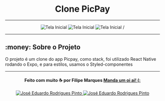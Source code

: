 <h1 align="center">
  Clone PicPay
</h1>



---

<p align="center">
  <img alt="Tela Inicial" src="./assets/preview/main.png" />
  <img alt="Tela Inicial" src="./assets/preview/second.png" />
  <img alt="Tela Inicial" src="./assets/preview/third.png" />
/
</p>

---

## :money: Sobre o Projeto

O projeto é um clone do app Picpay, como stack, foi utilizado React Native rodando o Expo, e para estilos, usamos o Styled-componentes

---

<h4 align="center">
  Feito com muito ☕ por Filipe Marques <a href="mailto:filipenmarques1@gmail.com">Manda um oi ai! (:</a>
</h4>

<p align="center">
  <a href="https://www.linkedin.com/in/filipeNMarques/">
    <img alt="José Eduardo Rodrigues Pinto" src="https://img.shields.io/badge/LinkedIn-filipeNMarques-0e76a8?style=flat&logoColor=white&logo=linkedin">
  </a>
  <a href="https://twitter.com/filipeNMarques">
    <img alt="José Eduardo Rodrigues Pinto" src="https://img.shields.io/twitter/follow/filipeNMarques?style=flat&logoColor=white&logo=Twitter">
  </a>
</p>
